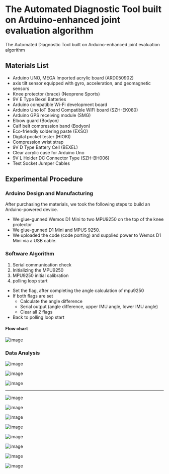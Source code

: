 # The Automated Diagnostic Tool built on Arduino-enhanced joint evaluation algorithm
The Automated Diagnostic Tool built on Arduino-enhanced joint evaluation algorithm


## Materials List
*	Arduino UNO, MEGA Imported acrylic board (ARD050902)
*	axis tilt sensor equipped with gyro, acceleration, and geomagnetic sensors
*	Knee protector (brace) (Neoprene Sports)
*	9V E Type Bexel Batteries
*	Arduino compatible Wi-Fi development board
*	Arduino Uno IoT Board Compatible WIFI board (SZH-EK080)
*	Arduino GPS receiving module (SMG)
*	Elbow guard (Bodyon)
*	Calf belt compression band (Bodyon)
*	Eco-friendly soldering paste (EXSO)
*	Digital pocket tester (HIOKI)
*	Compression wrist strap
*	9V D Type Battery Cell (BEXEL)
*	Clear acrylic case for Arduino Uno
*	9V L Holder DC Connector Type (SZH-BH006)
*	Test Socket Jumper Cables

## Experimental Procedure

### Arduino Design and Manufacturing
After purchasing the materials, we took the following steps to build an Arduino-powered device.

* We glue-gunned Wemos D1 Mini to two MPU9250 on the top of the knee protector
* We glue-gunned D1 Mini and MPUS 9250.
* We uploaded the code (code porting) and supplied power to Wemos D1 Mini via a USB cable.

### Software Algorithm
1. Serial communication check 
2. Initializing the MPU9250 
3. MPU9250 initial calibration 
4. polling loop start 
  *	Set the flag, after completing the angle calculation of mpu9250 
  *	If both flags are set
    *	 Calculate the angle difference
    *	Serial output (angle difference, upper IMU angle, lower IMU angle) 
    *	Clear all 2 flags
  *	Back to polling loop start


#### Flow chart
![image](https://user-images.githubusercontent.com/82205054/114388246-67161200-9bce-11eb-892d-0df51add76db.png)


### Data Analysis
![image](https://user-images.githubusercontent.com/82205054/114650238-d863db00-9d1c-11eb-8aa9-b7c690da7ee0.png)

![image](https://user-images.githubusercontent.com/82205054/114650252-e0237f80-9d1c-11eb-88ee-63affb42b6c1.png)


![image](https://user-images.githubusercontent.com/82205054/114388400-97f64700-9bce-11eb-8d86-1bbafd7ae59f.png)

---

![image](https://user-images.githubusercontent.com/82205054/114723937-0cb7b580-9d76-11eb-9e0d-cbf2d139460c.png)

![image](https://user-images.githubusercontent.com/82205054/114724742-d890c480-9d76-11eb-9b50-4c75b55c9cd3.png)



![image](https://user-images.githubusercontent.com/82205054/114724077-2bb64780-9d76-11eb-8d45-6d7346673965.png)

![image](https://user-images.githubusercontent.com/82205054/114724125-3670dc80-9d76-11eb-8b1a-02c0d0fe376c.png)


![image](https://user-images.githubusercontent.com/82205054/114724179-44266200-9d76-11eb-954b-9ae1fe670512.png)

![image](https://user-images.githubusercontent.com/82205054/114724203-4983ac80-9d76-11eb-9e6b-2aa72d53d50c.png)

![image](https://user-images.githubusercontent.com/82205054/114724710-d0388980-9d76-11eb-9c14-4b42462438f3.png)


![image](https://user-images.githubusercontent.com/82205054/114724228-4dafca00-9d76-11eb-9c2f-4f54b90692ab.png)




